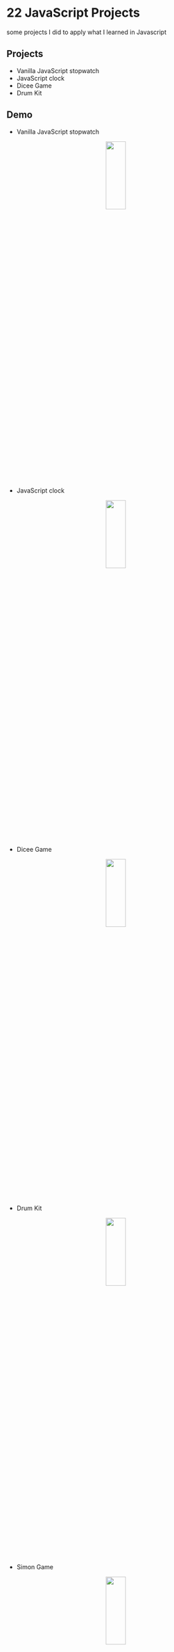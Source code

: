 # 22 JavaScript Projects

some projects I did to apply what I learned in Javascript


## Projects

- Vanilla JavaScript stopwatch
- JavaScript clock
- Dicee Game
- Drum Kit


## Demo
- Vanilla JavaScript stopwatch
<p align="center">
  <img  width="30%" height="20%" src="https://user-images.githubusercontent.com/70419764/147893363-cb6189b5-879a-4115-81c2-ab28af662c8f.png" />
</p>

- JavaScript clock
<p align="center">
  <img  width="30%" height="20%" src="https://user-images.githubusercontent.com/70419764/147899577-b12ffee0-3a48-4778-9dfa-aa4fc2d45011.png" />
</p>

- Dicee Game 
<p align="center">
  <img  width="30%" height="20%" src="https://user-images.githubusercontent.com/70419764/148661842-86612341-0b57-4469-a2e6-9a4a15e4e775.png" />
</p>

- Drum Kit

<p align="center">
  <img  width="30%" height="20%" src="https://user-images.githubusercontent.com/70419764/148668483-f506566e-f634-4847-ab67-61d83f007ee8.png" />
</p>


- Simon Game

<p align="center">
  <img  width="30%" height="20%" src="https://user-images.githubusercontent.com/70419764/153289635-5f5e5b4d-a465-4ceb-94cb-b9878ea47a8b.png" />
</p>
